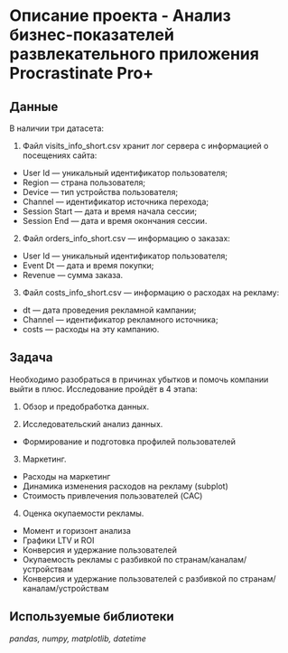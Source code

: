 
# Описание проекта - Анализ бизнес-показателей развлекательного приложения Procrastinate Pro+


## Данные

В наличии три датасета:
1. Файл visits_info_short.csv хранит лог сервера с информацией о посещениях сайта:
- User Id — уникальный идентификатор пользователя;
- Region — страна пользователя;
- Device — тип устройства пользователя;
- Channel — идентификатор источника перехода;
- Session Start — дата и время начала сессии;
- Session End — дата и время окончания сессии.

2. Файл orders_info_short.csv — информацию о заказах:
- User Id — уникальный идентификатор пользователя;
- Event Dt — дата и время покупки;
- Revenue — сумма заказа.

3. Файл costs_info_short.csv — информацию о расходах на рекламу:
- dt — дата проведения рекламной кампании;
- Channel — идентификатор рекламного источника;
- costs — расходы на эту кампанию.


## Задача

Необходимо разобраться в причинах убытков и помочь компании выйти в плюс.
Исследование пройдёт в 4 этапа:
1. Обзор и предобработка данных.

2. Исследовательский анализ данных.
- Формирование и подготовка профилей пользователей

3. Маркетинг.
- Расходы на маркетинг
- Динамика изменения расходов на рекламу (subplot)
- Стоимость привлечения пользователей (CAC)

4. Оценка окупаемости рекламы.
- Момент и горизонт анализа
- Графики LTV и ROI
- Конверсия и удержание пользователей
- Окупаемость рекламы с разбивкой по странам/каналам/устройствам
- Конверсия и удержание пользователей с разбивкой по странам/каналам/устройствам

## Используемые библиотеки
*pandas, numpy, matplotlib, datetime*
